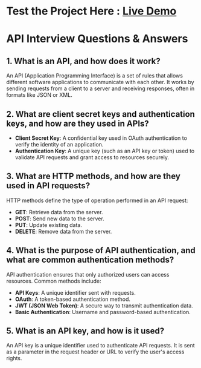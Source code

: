 # Test the Project Here : [Live Demo](https://interview-js-two.vercel.app/)


# API Interview Questions & Answers

## 1. What is an API, and how does it work?
An API (Application Programming Interface) is a set of rules that allows different software applications to communicate with each other. It works by sending requests from a client to a server and receiving responses, often in formats like JSON or XML.

## 2. What are client secret keys and authentication keys, and how are they used in APIs?
- **Client Secret Key**: A confidential key used in OAuth authentication to verify the identity of an application.
- **Authentication Key**: A unique key (such as an API key or token) used to validate API requests and grant access to resources securely.

## 3. What are HTTP methods, and how are they used in API requests?
HTTP methods define the type of operation performed in an API request:
- **GET**: Retrieve data from the server.
- **POST**: Send new data to the server.
- **PUT**: Update existing data.
- **DELETE**: Remove data from the server.

## 4. What is the purpose of API authentication, and what are common authentication methods?
API authentication ensures that only authorized users can access resources. Common methods include:
- **API Keys**: A unique identifier sent with requests.
- **OAuth**: A token-based authentication method.
- **JWT (JSON Web Token)**: A secure way to transmit authentication data.
- **Basic Authentication**: Username and password-based authentication.

## 5. What is an API key, and how is it used?
An API key is a unique identifier used to authenticate API requests. It is sent as a parameter in the request header or URL to verify the user's access rights.

